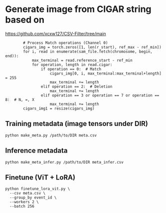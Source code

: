 

# Generate image from CIGAR string based on 
https://github.com/xcxw127/CSV-Filter/tree/main

```
        # Process Match operations (Channel 0)
        cigars_img = torch.zeros([1, len(r_start), ref_max - ref_min])
        for i, read in enumerate(sam_file.fetch(chromosome, begin, end)):
            max_terminal = read.reference_start - ref_min
            for operation, length in read.cigar:
                if operation == 0:  # Match
                    cigars_img[0, i, max_terminal:max_terminal+length] = 255
                    max_terminal += length
                elif operation == 2:  # Deletion
                    max_terminal += length
                elif operation == 3 or operation == 7 or operation == 8:  # N, =, X
                    max_terminal += length
        cigars_img1 = resize(cigars_img)
```

## Training metadata (image tensors under DIR)
```
python make_meta.py /path/to/DIR meta.csv
```

## Inference metadata
```
python make_meta_infer.py /path/to/DIR meta_infer.csv
```
## Finetune (ViT + LoRA)
```
python finetune_lora_vit.py \
  --csv meta.csv \
  --group_by event_id \
  --workers 2 \
  --batch 256
```
